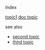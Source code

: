 Index

[topic1](./topic1.html)
[doc topic](docs01.html)

see also
* [second topic](second/topic2.md)
* [third topic](/docs/third/topic3)
